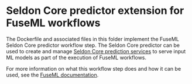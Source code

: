 # Seldon Core predictor extension for FuseML workflows

The Dockerfile and associated files in this folder implement the FuseML Seldon Core predictor workflow step. The Seldon Core predictor can be used to create and manage [Seldon Core prediction services](https://docs.seldon.io/projects/seldon-core/en/latest/) to serve input ML models as part of the execution of FuseML workflows.

For more information on what this workflow step does and how it can be used, see the [FuseML documentation](https://fuseml.github.io/docs/v0.3/workflows/seldon-core-predictor/).
